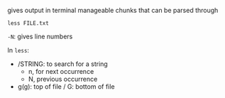 gives output in terminal manageable chunks that can be parsed through

`less FILE.txt`

`-N`: gives line numbers

In `less`:
- /STRING: to search for a string 
	- n, for next occurrence
	- N, previous occurrence
- g(g): top of file / G: bottom of file